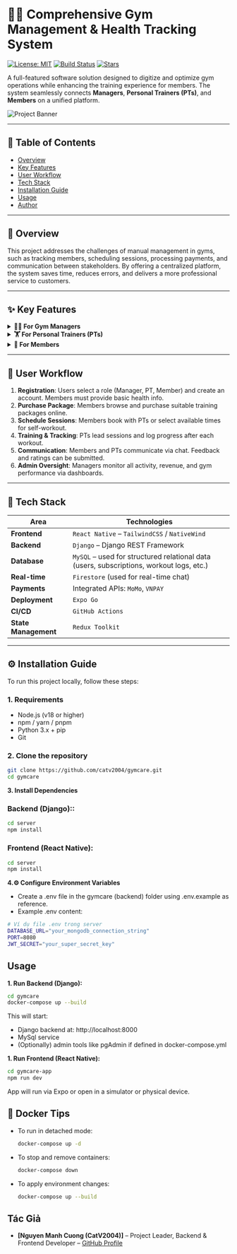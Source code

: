 # 🏋️‍♂️ Comprehensive Gym Management & Health Tracking System

[![License: MIT](https://img.shields.io/badge/License-MIT-yellow.svg)](https://opensource.org/licenses/MIT)
[![Build Status](https://img.shields.io/badge/build-passing-brightgreen)](https://github.com/catv2004/gymcare)
[![Stars](https://img.shields.io/github/stars/catv2004/gymcare)](https://github.com/catv2004/gymcare/stargazers)

A full-featured software solution designed to digitize and optimize gym operations while enhancing the training experience for members. The system seamlessly connects **Managers**, **Personal Trainers (PTs)**, and **Members** on a unified platform.

![Project Banner](https://images.unsplash.com/photo-1571902943202-507ec2618e8f?crop=entropy&cs=tinysrgb&fit=max&fm=jpg&ixid=MnwxfDB8MXxyYW5kb218MHx8Z3ltLGludGVyaW9yLHdlaWdodHN8fHx8fHwxNzIzNTQyMzYy&ixlib=rb-4.0.3&q=80&utm_campaign=api-credit&utm_medium=referral&utm_source=unsplash_source&w=1080)

---

## 📑 Table of Contents

- [Overview](#overview)
- [Key Features](#key-features)
- [User Workflow](#user-workflow)
- [Tech Stack](#tech-stack)
- [Installation Guide](#installation-guide)
- [Usage](#usage)
- [Author](#author)

---

## 📌 Overview

This project addresses the challenges of manual management in gyms, such as tracking members, scheduling sessions, processing payments, and communication between stakeholders. By offering a centralized platform, the system saves time, reduces errors, and delivers a more professional service to customers.

---

## ✨ Key Features

<details>
<summary><strong>👨‍💼 For Gym Managers</strong></summary>

- 📊 **Analytics & Reports**: Visual reports on revenue, new members, usage by hour/day/month.
- 📦 **Training Packages Management**: Create and manage training packages with pricing, benefits, and PT sessions.
- 👥 **User Account Management**: Manage and assign roles for Trainers and Members.
- 💬 **Support & Interaction**: Receive and respond to member support requests via live chat.

</details>

<details>
<summary><strong>🏋️ For Personal Trainers (PTs)</strong></summary>

- 🗓️ **Schedule Management**: View, approve, or suggest changes to member sessions.
- 📈 **Progress Tracking**: Record body metrics (weight, fat, muscle) and progress charts for easy visualization.
- 💬 **Real-Time Chat**: Interact with members anytime using Firebase Chat.

</details>

<details>
<summary><strong>🧘 For Members</strong></summary>

- 👤 **Health Profile**: Provide basic health info and set personal fitness goals.
- 📅 **Flexible Booking**: Book sessions with PTs or choose free workout slots.
- 💳 **Online Payment**: Pay for training packages via MoMo, VNPAY, or bank transfer and upload receipts.
- 🔔 **Notifications**: Auto-reminders for sessions and package expiration.
- ⭐ **Review & Feedback**: Rate PTs and gym services for continuous improvement.
- 📊 **Track Progress**: Visualize personal fitness progress over time.

</details>

---

## 🔄 User Workflow

1. **Registration**: Users select a role (Manager, PT, Member) and create an account. Members must provide basic health info.
2. **Purchase Package**: Members browse and purchase suitable training packages online.
3. **Schedule Sessions**: Members book with PTs or select available times for self-workout.
4. **Training & Tracking**: PTs lead sessions and log progress after each workout.
5. **Communication**: Members and PTs communicate via chat. Feedback and ratings can be submitted.
6. **Admin Oversight**: Managers monitor all activity, revenue, and gym performance via dashboards.

---

## 🧰 Tech Stack

| Area             | Technologies                                                                                  |
|------------------|-----------------------------------------------------------------------------------------------|
| **Frontend**      | `React Native` – `TailwindCSS` / `NativeWind`                                                |
| **Backend**       | `Django` – Django REST Framework                                                             |
| **Database**      | `MySQL` – used for structured relational data (users, subscriptions, workout logs, etc.)     |
| **Real-time**     | `Firestore` (used for real-time chat)                         |
| **Payments**      | Integrated APIs: `MoMo`, `VNPAY`                                                              |
| **Deployment**    | `Expo Go`              |
| **CI/CD**         | `GitHub Actions`                                                                             |
| **State Management** | `Redux Toolkit`                                                           |

---

## ⚙️ Installation Guide

To run this project locally, follow these steps:

### 1. Requirements

- Node.js (v18 or higher)
- npm / yarn / pnpm
- Python 3.x + pip
- Git

### 2. Clone the repository

```bash
git clone https://github.com/catv2004/gymcare.git
cd gymcare
```

**3. Install Dependencies**

### Backend (Django)::

```bash
cd server
npm install
```

### Frontend (React Native):

```bash
cd server
npm install
```

**4.⚙️ Configure Environment Variables**
* Create a .env file in the gymcare (backend) folder using .env.example as reference.
* Example .env content:

```bash
# Ví dụ file .env trong server
DATABASE_URL="your_mongodb_connection_string"
PORT=8080
JWT_SECRET="your_super_secret_key"
```

## Usage

**1. Run Backend (Django):**

```bash
cd gymcare
docker-compose up --build
```

This will start:
- Django backend at: http://localhost:8000
- MySql service
- (Optionally) admin tools like pgAdmin if defined in docker-compose.yml


**1. Run Frontend (React Native):**

```bash
cd gymcare-app
npm run dev 
```

App will run via Expo or open in a simulator or physical device.

## 🔧 Docker Tips
- To run in detached mode:
  ```bash
  docker-compose up -d
  ```
  
- To stop and remove containers:
  ```bash
  docker-compose down
  ```
  
- To apply environment changes:
  ```bash
  docker-compose up --build
  ```

## Tác Giả

- **[Nguyen Manh Cuong (CatV2004)]** – Project Leader, Backend & Frontend Developer – [GitHub Profile](https://github.com/catv2004)



